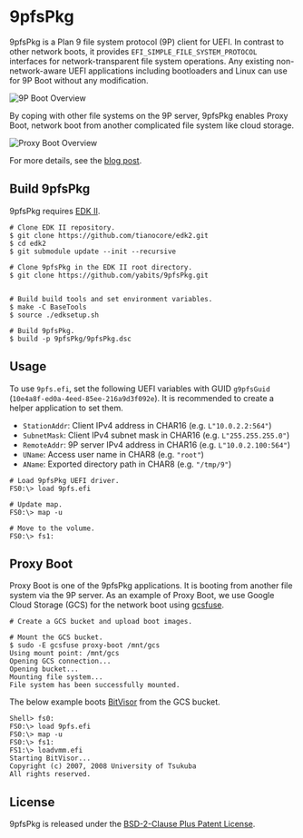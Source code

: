 # 9pfsPkg

9pfsPkg is a Plan 9 file system protocol (9P) client for UEFI. In contrast to other network boots, it provides `EFI_SIMPLE_FILE_SYSTEM_PROTOCOL` interfaces for network-transparent file system operations. Any existing non-network-aware UEFI applications including bootloaders and Linux can use for 9P Boot without any modification.

![9P Boot Overview](https://retrage.github.io/img/9pfspkg-9p-boot-overview.png)

By coping with other file systems on the 9P server, 9pfsPkg enables Proxy Boot, network boot from another complicated file system like cloud storage.

![Proxy Boot Overview](https://retrage.github.io/img/9pfspkg-proxy-boot-overview.png)

For more details, see the [blog post](https://retrage.github.io/2020/08/01/9pfspkg-en.html).

## Build 9pfsPkg

9pfsPkg requires [EDK II](https://github.com/tianocore/edk2).

```
# Clone EDK II repository.
$ git clone https://github.com/tianocore/edk2.git
$ cd edk2
$ git submodule update --init --recursive

# Clone 9pfsPkg in the EDK II root directory.
$ git clone https://github.com/yabits/9pfsPkg.git


# Build build tools and set environment variables.
$ make -C BaseTools
$ source ./edksetup.sh

# Build 9pfsPkg.
$ build -p 9pfsPkg/9pfsPkg.dsc
```

## Usage

To use `9pfs.efi`, set the following UEFI variables with GUID `g9pfsGuid` (`10e4a8f-ed0a-4eed-85ee-216a9d3f092e`).
It is recommended to create a helper application to set them.

* `StationAddr`:  Client IPv4 address in CHAR16 (e.g. `L"10.0.2.2:564"`)
* `SubnetMask`:   Client IPv4 subnet mask in CHAR16 (e.g. `L"255.255.255.0"`)
* `RemoteAddr`:   9P server IPv4 address in CHAR16 (e.g. `L"10.0.2.100:564"`)
* `UName`:        Access user name in CHAR8 (e.g. `"root"`)
* `AName`:        Exported directory path in CHAR8 (e.g. `"/tmp/9"`)

```
# Load 9pfsPkg UEFI driver.
FS0:\> load 9pfs.efi

# Update map.
FS0:\> map -u

# Move to the volume.
FS0:\> fs1:
```

## Proxy Boot

Proxy Boot is one of the 9pfsPkg applications. It is booting from another file system via the 9P server. As an example of Proxy Boot, we use Google Cloud Storage (GCS) for the network boot using [gcsfuse](https://github.com/GoogleCloudPlatform/gcsfuse).

```
# Create a GCS bucket and upload boot images.

# Mount the GCS bucket.
$ sudo -E gcsfuse proxy-boot /mnt/gcs
Using mount point: /mnt/gcs
Opening GCS connection...
Opening bucket...
Mounting file system...
File system has been successfully mounted.
```

The below example boots [BitVisor](https://sourceforge.net/projects/bitvisor/) from the GCS bucket.

```
Shell> fs0:
FS0:\> load 9pfs.efi
FS0:\> map -u
FS0:\> fs1:
FS1:\> loadvmm.efi
Starting BitVisor...
Copyright (c) 2007, 2008 University of Tsukuba
All rights reserved.
```

## License

9pfsPkg is released under the [BSD-2-Clause Plus Patent License](LICENSE).